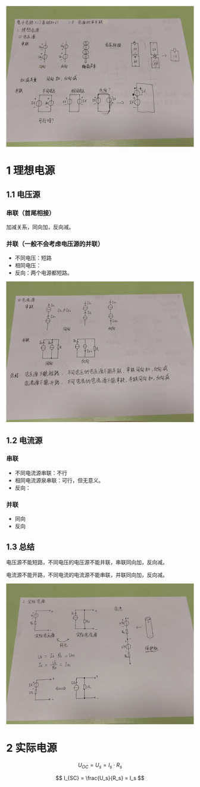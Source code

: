 
<img src="asset/1-8-1.jpg" />

# 1 理想电源

## 1.1 电压源
### 串联（首尾相接）

加减关系，同向加，反向减。

### 并联（一般不会考虑电压源的并联）
- 不同电压：短路
- 相同电压：
- 反向：两个电源都短路。

<img src="asset/1-8-2.jpg" />

## 1.2 电流源
### 串联
- 不同电流源串联：不行
- 相同电流源泉串联：可行，但无意义。
- 反向：

### 并联
- 同向
- 反向


## 1.3 总结
电压源不能短路，不同电压的电压源不能并联，串联同向加，反向减。

电流源不能开路，不同电流的电流源不能串联，并联同向加，反向减。


<img src="asset/1-8-3.jpg" />

# 2 实际电源

$$
U_{OC} = U_s = I_s \cdot R_s
$$

$$
I_{SC} = \frac{U_s}{R_s} = I_s
$$



